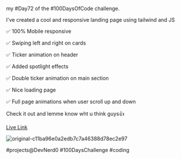 my #Day72 of the #100DaysOfCode challenge.

I've created a cool and responsive landing page using tailwind and JS

✅ 100% Mobile responsive

✅ Swiping left and right on cards

✅ Ticker animation on header 

✅ Added spotlight effects

✅ Double ticker animation on main section 

✅ Nice loading page 

✅ Full page animations when user scroll up and down

Check it out and lemme know wht u think guys👍

[Live Link ](https://roobiwebdev.github.io/Day-72-Trading-Landing-Page/)

![original-c11ba96e0a2edb7c7a46388d78ec2e97](https://github.com/user-attachments/assets/faeb806e-f79e-4633-966f-22a0a7dd8150)



#projects@DevNerd0 #100DaysChallenge #coding
